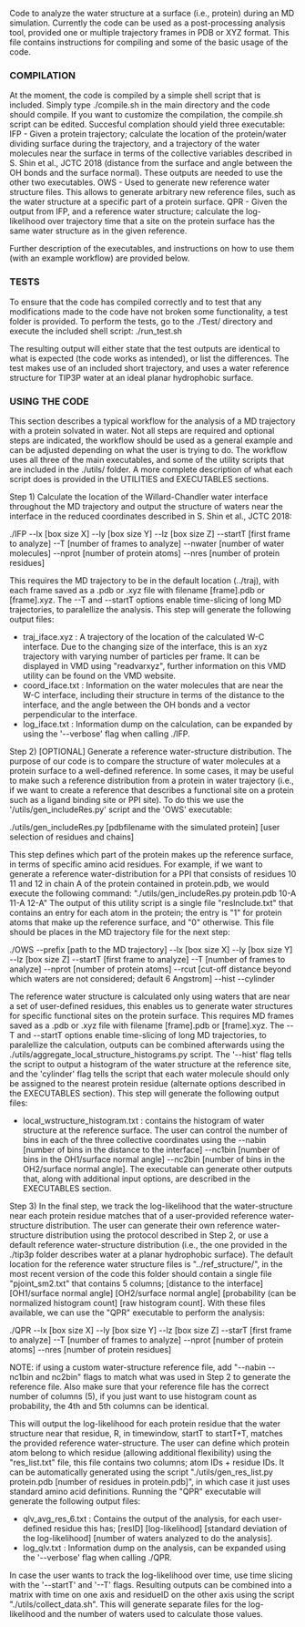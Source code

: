 Code to analyze the water structure at a surface (i.e., protein) during an MD simulation. Currently the code can be used as a post-processing analysis tool, provided one or multiple trajectory frames in PDB or XYZ format. This file contains instructions for compiling and some of the basic usage of the code.

###  COMPILATION ###
At the moment, the code is compiled by a simple shell script that is included. Simply type ./compile.sh in the main directory and the code should compile. If you want to customize the compilation, the compile.sh script can be edited. Succesful complation should yield three executable:
IFP - Given a protein trajectory; calculate the location of the protein/water dividing surface during the trajectory, and a trajectory of the water molecules near the surface in terms of the collective variables described in S. Shin et al., JCTC 2018 (distance from the surface and angle between the OH bonds and the surface normal). These outputs are needed to use the other two executables.
OWS - Used to generate new reference water structure files. This allows to generate arbitrary new reference files, such as the water structure at a specific part of a protein surface.
QPR - Given the output from IFP, and a reference water structure; calculate the log-likelihood over trajectory time that a site on the protein surface has the same water structure as in the given reference.

Further description of the executables, and instructions on how to use them (with an example workflow) are provided below.

### TESTS ###
To ensure that the code has compiled correctly and to test that any modifications made to the code have not broken some functionality, a test folder is provided. To perform the tests, go to the ./Test/ directory and execute the included shell script: ./run_test.sh 

The resulting output will either state that the test outputs are identical to what is expected (the code works as intended), or list the differences. The test makes use of an included short trajectory, and uses a water reference structure for TIP3P water at an ideal planar hydrophobic surface.

### USING THE CODE ###
This section describes a typical workflow for the analysis of a MD trajectory with a protein solvated in water. Not all steps are required and optional steps are indicated, the workflow should be used as a general example and can be adjusted depending on what the user is trying to do. The workflow uses all three of the main executables, and some of the utility scripts that are included in the ./utils/ folder. A more complete description of what each script does is provided in the UTILITIES and EXECUTABLES sections.

Step 1) Calculate the location of the Willard-Chandler water interface throughout the MD trajectory and output the structure of waters near the interface in the reduced coordinates described in S. Shin et al., JCTC 2018:

./IFP --lx [box size X] --ly [box size Y] --lz [box size Z] --startT [first frame to analyze] --T [number of frames to analyze] --nwater [number of water molecules] --nprot [number of protein atoms] --nres [number of protein residues]

This requires the MD trajectory to be in the default location (../traj), with each frame saved as a .pdb or .xyz file with filename [frame].pdb or [frame].xyz. The --T and --startT options enable time-slicing of long MD trajectories, to paralellize the analysis. This step will generate the following output files:
- traj_iface.xyz : A trajectory of the location of the calculated W-C interface. Due to the changing size of the interface, this is an xyz trajectory with varying number of particles per frame. It can be displayed in VMD using "readvarxyz", further information on this VMD utility can be found on the VMD website.
- coord_iface.txt : Information on the water molecules that are near the W-C interface, including their structure in terms of the distance to the interface, and the angle between the OH bonds and a vector perpendicular to the interface.
- log_iface.txt : Information dump on the calculation, can be expanded by using the '--verbose' flag when calling ./IFP.

Step 2) [OPTIONAL] Generate a reference water-structure distribution. The purpose of our code is to compare the structure of water molecules at a protein surface to a well-defined reference. In some cases, it may be useful to make such a reference distribution from a protein in water trajectory (i.e., if we want to create a reference that describes a functional site on a protein such as a ligand binding site or PPI site). To do this we use the '/utils/gen_includeRes.py' script and the 'OWS' executable:

./utils/gen_includeRes.py [pdbfilename with the simulated protein] [user selection of residues and chains]

This step defines which part of the protein makes up the reference surface, in terms of specific amino acid residues. For example, if we want to generate a reference water-distribution for a PPI that consists of residues 10 11 and 12 in chain A of the protein contained in protein.pdb, we would execute the following command: "./utils/gen_includeRes.py protein.pdb 10-A 11-A 12-A"
The output of this utility script is a single file "resInclude.txt" that contains an entry for each atom in the protein; the entry is "1" for protein atoms that make up the reference surface, and "0" otherwise. This file should be places in the MD trajectory file for the next step:

./OWS --prefix [path to the MD trajectory] --lx [box size X] --ly [box size Y] --lz [box size Z] --startT [first frame to analyze] --T [number of frames to analyze] --nprot [number of protein atoms] --rcut [cut-off distance beyond which waters are not considered; default 6 Angstrom] --hist --cylinder

The reference water structure is calculated only using waters that are near a set of user-defined residues, this enables us to generate water structures for specific functional sites on the protein surface. This requires MD frames saved as a .pdb or .xyz file with filename [frame].pdb or [frame].xyz. The --T and --startT options enable time-slicing of long MD trajectories, to paralellize the calculation, outputs can be combined afterwards using the ./utils/aggregate_local_structure_histograms.py script. The '--hist' flag tells the script to output a histogram of the water structure at the reference site, and the 'cylinder' flag tells the script that each water molecule should only be assigned to the nearest protein residue (alternate options described in the EXECUTABLES section). This step will generate the following output files:
- local_wstructure_histogram.txt : contains the histogram of water structure at the reference surface. The user can control the number of bins in each of the three collective coordinates using the --nabin [number of bins in the distance to the interface] --nc1bin [number of bins in the OH1/surface normal angle] --nc2bin [number of bins in the OH2/surface normal angle].
The executable can generate other outputs that, along with additional input options, are described in the EXECUTABLES section.

Step 3) In the final step, we track the log-likelihood that the water-structure near each protein residue matches that of a user-provided reference water-structure distribution. The user can generate their own reference water-structure distribution using the protocol described in Step 2, or use a default reference water-structure distribution (i.e., the one provided in the ./tip3p folder describes water at a planar hydrophobic surface). The default location for the reference water structure files is "../ref_structure/", in the most recent version of the code this folder should contain a single file "pjoint_sm2.txt" that contains 5 columns; [distance to the interface] [OH1/surface normal angle] [OH2/surface normal angle] [probability (can be normalized histogram count] [raw histogram count]. With these files available, we can use the "QPR" executable to perform the analysis:

./QPR --lx [box size X] --ly [box size Y] --lz [box size Z] --starT [first frame to analyze] --T [number of frames to analyze] --nprot [number of protein atoms] --nres [number of protein residues]

NOTE: if using a custom water-structure reference file, add "--nabin --nc1bin and nc2bin" flags to match what was used in Step 2 to generate the reference file. Also make sure that your reference file has the correct number of columns (5), if you just want to use histogram count as probability, the 4th and 5th columns can be identical.

This will output the log-likelihood for each protein residue that the water structure near that residue, R, in timewindow, startT to startT+T, matches the provided reference water-structure. The user can define which protein atom belong to which residue (allowing additional flexibility) using the "res_list.txt" file, this file contains two columns; atom IDs + residue IDs. It can be automatically generated using the script "./utils/gen_res_list.py protein.pdb [number of residues in protein.pdb]", in which case it just uses standard amino acid definitions. Running the "QPR" executable will generate the following output files:
- qlv_avg_res_6.txt : Contains the output of the analysis, for each user-defined residue this has; [resID] [log-likelihood] [standard deviation of the log-likelihood] [number of waters analyzed to do the analysis].
- log_qlv.txt : Information dump on the analysis, can be expanded using the '--verbose' flag when calling ./QPR.

In case the user wants to track the log-likelihood over time, use time slicing with the '--startT' and '--T' flags. Resulting outputs can be combined into a matrix with time on one axis and residueID on the other axis using the script "./utils/collect_data.sh". This will generate separate files for the log-likelihood and the number of waters used to calculate those values.
